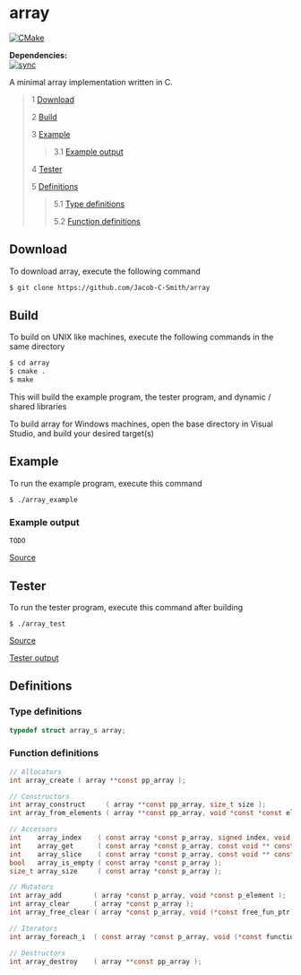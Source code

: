 # array
[![CMake](https://github.com/Jacob-C-Smith/array/actions/workflows/cmake.yml/badge.svg?branch=main)](https://github.com/Jacob-C-Smith/array/actions/workflows/cmake.yml)

**Dependencies:**\
[![sync](https://github.com/Jacob-C-Smith/sync/actions/workflows/cmake.yml/badge.svg)](https://github.com/Jacob-C-Smith/sync/actions/workflows/cmake.yml)

 A minimal array implementation written in C. 
 
 > 1 [Download](#download)
 >
 > 2 [Build](#build)
 >
 > 3 [Example](#example)
 >
 >> 3.1 [Example output](#example-output)
 >
 > 4 [Tester](#tester)
 >
 > 5 [Definitions](#definitions)
 >
 >> 5.1 [Type definitions](#type-definitions)
 >>
 >> 5.2 [Function definitions](#function-definitions)

 ## Download
 To download array, execute the following command
 ```bash
 $ git clone https://github.com/Jacob-C-Smith/array
 ```
 ## Build
 To build on UNIX like machines, execute the following commands in the same directory
 ```bash
 $ cd array
 $ cmake .
 $ make
 ```
  This will build the example program, the tester program, and dynamic / shared libraries

  To build array for Windows machines, open the base directory in Visual Studio, and build your desired target(s)
 ## Example
 To run the example program, execute this command
 ```
 $ ./array_example
 ```
 ### Example output
 ```
 TODO
 ```
 [Source](main.c)
## Tester
 To run the tester program, execute this command after building
 ```
 $ ./array_test
 ```
 [Source](array_test.c)
 
 [Tester output](test_output.txt)
 ## Definitions
 ### Type definitions
 ```c
 typedef struct array_s array;
 ```
 ### Function definitions
 ```c 
// Allocators
int array_create ( array **const pp_array );

// Constructors
int array_construct     ( array **const pp_array, size_t size );
int array_from_elements ( array **const pp_array, void *const *const elements );

// Accessors
int    array_index    ( const array *const p_array, signed index, void **const pp_value );
int    array_get      ( const array *const p_array, const void ** const pp_elements, size_t *const p_count );
int    array_slice    ( const array *const p_array, const void ** const pp_elements, signed lower_bound, signed upper_bound );
bool   array_is_empty ( const array *const p_array );
size_t array_size     ( const array *const p_array );

// Mutators
int array_add        ( array *const p_array, void *const p_element );
int array_clear      ( array *const p_array );
int array_free_clear ( array *const p_array, void (*const free_fun_ptr)(void *) );

// Iterators
int array_foreach_i  ( const array *const p_array, void (*const function)(void *const value, size_t index) );

// Destructors
int array_destroy    ( array **const pp_array );
 ```
